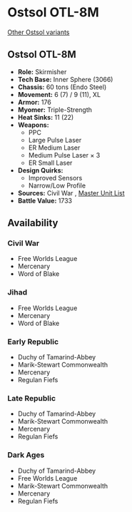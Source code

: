 # Ostsol OTL-8M 

[Other Ostsol variants](../ostsol.md) 

## Ostsol OTL-8M 

- **Role:** Skirmisher 
- **Tech Base:** Inner Sphere (3066) 
- **Chassis:** 60 tons (Endo Steel) 
- **Movement:** 6 (7) / 9 (11), XL 
- **Armor:** 176 
- **Myomer:** Triple-Strength 
- **Heat Sinks:** 11 (22) 
- **Weapons:** 
  - PPC 
  - Large Pulse Laser 
  - ER Medium Laser 
  - Medium Pulse Laser × 3 
  - ER Small Laser 
- **Design Quirks:** 
  - Improved Sensors 
  - Narrow/Low Profile 
- **Sources:** Civil War , [Master Unit List](http://masterunitlist.info/Unit/Details/2378/ostsol-otl-8m) 
- **Battle Value:** 1733 

## Availability 

### Civil War 

- Free Worlds League 
- Mercenary 
- Word of Blake 

### Jihad 

- Free Worlds League 
- Mercenary 
- Word of Blake 

### Early Republic 

- Duchy of Tamarind-Abbey 
- Marik-Stewart Commonwealth 
- Mercenary 
- Regulan Fiefs 

### Late Republic 

- Duchy of Tamarind-Abbey 
- Marik-Stewart Commonwealth 
- Mercenary 
- Regulan Fiefs 

### Dark Ages 

- Duchy of Tamarind-Abbey 
- Free Worlds League 
- Marik-Stewart Commonwealth 
- Mercenary 
- Regulan Fiefs 

